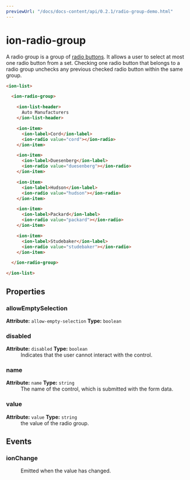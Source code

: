 ```yaml
---
previewUrl: "/docs/docs-content/api/0.2.1/radio-group-demo.html"
---
```

# ion-radio-group

A radio group is a group of [radio buttons](../radio). It allows
a user to select at most one radio button from a set. Checking one radio
button that belongs to a radio group unchecks any previous checked
radio button within the same group.


```html
<ion-list>

  <ion-radio-group>

    <ion-list-header>
      Auto Manufacturers
    </ion-list-header>

    <ion-item>
      <ion-label>Cord</ion-label>
      <ion-radio value="cord"></ion-radio>
    </ion-item>

    <ion-item>
      <ion-label>Duesenberg</ion-label>
      <ion-radio value="duesenberg"></ion-radio>
    </ion-item>

    <ion-item>
      <ion-label>Hudson</ion-label>
      <ion-radio value="hudson"></ion-radio>
    </ion-item>

    <ion-item>
      <ion-label>Packard</ion-label>
      <ion-radio value="packard"></ion-radio>
    </ion-item>

    <ion-item>
      <ion-label>Studebaker</ion-label>
      <ion-radio value="studebaker"></ion-radio>
    </ion-item>

  </ion-radio-group>

</ion-list>
```


<h2>Properties</h2> 

<dl>
<dt>
<h3>allowEmptySelection</h3> 
<strong>Attribute:</strong>  <code>allow-empty-selection</code>
<strong>Type:</strong> <code>boolean</code>
</dt>
<dd></dd>

<dt>
<h3>disabled</h3> 
<strong>Attribute:</strong>  <code>disabled</code>
<strong>Type:</strong> <code>boolean</code>
</dt>
<dd>Indicates that the user cannot interact with the control.</dd>

<dt>
<h3>name</h3> 
<strong>Attribute:</strong>  <code>name</code>
<strong>Type:</strong> <code>string</code>
</dt>
<dd>The name of the control, which is submitted with the form data.</dd>

<dt>
<h3>value</h3> 
<strong>Attribute:</strong>  <code>value</code>
<strong>Type:</strong> <code>string</code>
</dt>
<dd>the value of the radio group.</dd>

</dl>


<h2>Events</h2>

<dl><dt>
<h3>ionChange</h3></dt>
<dd>Emitted when the value has changed.</dd>

</dl>


